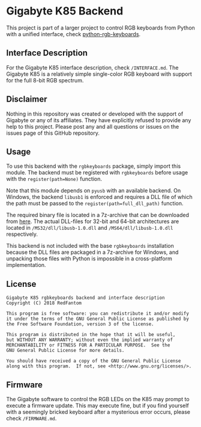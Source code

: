 # Gigabyte K85 Backend
This project is part of a larger project to control RGB keyboards from
Python with a unified interface, check [python-rgb-keyboards](https://github.com/RedFantom/python-rgb-keyboards).

## Interface Description
For the Gigabyte K85 interface description, check `/INTERFACE.md`. The
Gigabyte K85 is a relatively simple single-color RGB keyboard with 
support for the full 8-bit RGB spectrum.

## Disclaimer
Nothing in this repository was created or developed with the support of 
Gigabyte or any of its affiliates. They have explicitly refused to 
provide any help to this project. Please post any and all questions or
issues on the issues page of this GitHub repository.

## Usage
To use this backend with the `rgbkeyboards` package, simply import this
module. The backend must be registered with `rgbkeyboards` before 
usage with the `register(path=None)` function.

Note that this module depends on `pyusb` with an available backend. On
Windows, the backend `libusb1` is enforced and requires a DLL file of 
which the path must be passed to the `register(path=full_dll_path)`
function.

The required binary file is located in a 7z-archive that can be 
downloaded from [here](https://github.com/libusb/libusb/releases). The
actual DLL-files for 32-bit and 64-bit architectures are located in 
`/MS32/dll/libusb-1.0.dll` and `/MS64/dll/libusb-1.0.dll` respectively.

This backend is not included with the base `rgbkeyboards` installation
because the DLL files are packaged in a 7z-archive for Windows, and 
unpacking those files with Python is impossible in a cross-platform
implementation.

## License
```
Gigabyte K85 rgbkeyboards backend and interface description
Copyright (C) 2018 RedFantom

This program is free software: you can redistribute it and/or modify
it under the terms of the GNU General Public License as published by
the Free Software Foundation, version 3 of the license.

This program is distributed in the hope that it will be useful,
but WITHOUT ANY WARRANTY; without even the implied warranty of
MERCHANTABILITY or FITNESS FOR A PARTICULAR PURPOSE.  See the
GNU General Public License for more details.

You should have received a copy of the GNU General Public License
along with this program.  If not, see <http://www.gnu.org/licenses/>.
```

## Firmware
The Gigabyte software to control the RGB LEDs on the K85 may prompt to
execute a firmware update. This may execute fine, but if you find 
yourself with a seemingly bricked keyboard after a mysterious error
occurs, please check `/FIRMWARE.md`.
 
